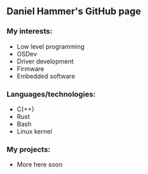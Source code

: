 ## Daniel Hammer's GitHub page
### My interests:
  - Low level programming
  - OSDev
  - Driver development
  - Firmware
  - Embedded software
### Languages/technologies:
  - C(++)
  - Rust
  - Bash
  - Linux kernel

### My projects:
  - More here soon
